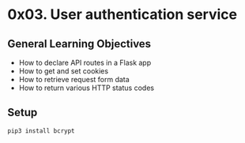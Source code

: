 # 0x03. User authentication service
## General Learning Objectives
* How to declare API routes in a Flask app
* How to get and set cookies
* How to retrieve request form data
* How to return various HTTP status codes
## Setup
```
pip3 install bcrypt
```
